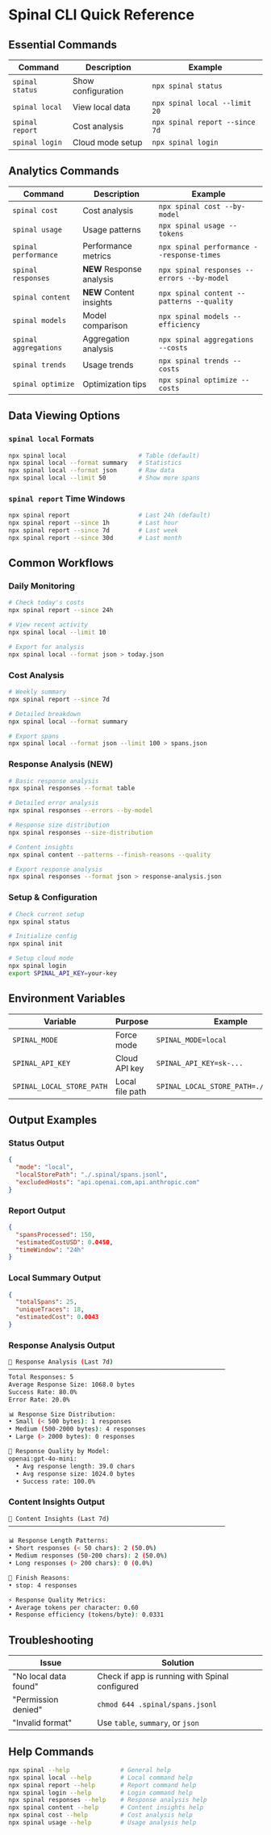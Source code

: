# Spinal CLI Quick Reference

## Essential Commands

| Command | Description | Example |
|---------|-------------|---------|
| `spinal status` | Show configuration | `npx spinal status` |
| `spinal local` | View local data | `npx spinal local --limit 20` |
| `spinal report` | Cost analysis | `npx spinal report --since 7d` |
| `spinal login` | Cloud mode setup | `npx spinal login` |

## Analytics Commands

| Command | Description | Example |
|---------|-------------|---------|
| `spinal cost` | Cost analysis | `npx spinal cost --by-model` |
| `spinal usage` | Usage patterns | `npx spinal usage --tokens` |
| `spinal performance` | Performance metrics | `npx spinal performance --response-times` |
| `spinal responses` | **NEW** Response analysis | `npx spinal responses --errors --by-model` |
| `spinal content` | **NEW** Content insights | `npx spinal content --patterns --quality` |
| `spinal models` | Model comparison | `npx spinal models --efficiency` |
| `spinal aggregations` | Aggregation analysis | `npx spinal aggregations --costs` |
| `spinal trends` | Usage trends | `npx spinal trends --costs` |
| `spinal optimize` | Optimization tips | `npx spinal optimize --costs` |

## Data Viewing Options

### `spinal local` Formats
```bash
npx spinal local                    # Table (default)
npx spinal local --format summary   # Statistics
npx spinal local --format json      # Raw data
npx spinal local --limit 50         # Show more spans
```

### `spinal report` Time Windows
```bash
npx spinal report                   # Last 24h (default)
npx spinal report --since 1h        # Last hour
npx spinal report --since 7d        # Last week
npx spinal report --since 30d       # Last month
```

## Common Workflows

### Daily Monitoring
```bash
# Check today's costs
npx spinal report --since 24h

# View recent activity
npx spinal local --limit 10

# Export for analysis
npx spinal local --format json > today.json
```

### Cost Analysis
```bash
# Weekly summary
npx spinal report --since 7d

# Detailed breakdown
npx spinal local --format summary

# Export spans
npx spinal local --format json --limit 100 > spans.json
```

### Response Analysis (NEW)
```bash
# Basic response analysis
npx spinal responses --format table

# Detailed error analysis
npx spinal responses --errors --by-model

# Response size distribution
npx spinal responses --size-distribution

# Content insights
npx spinal content --patterns --finish-reasons --quality

# Export response analysis
npx spinal responses --format json > response-analysis.json
```

### Setup & Configuration
```bash
# Check current setup
npx spinal status

# Initialize config
npx spinal init

# Setup cloud mode
npx spinal login
export SPINAL_API_KEY=your-key
```

## Environment Variables

| Variable | Purpose | Example |
|----------|---------|---------|
| `SPINAL_MODE` | Force mode | `SPINAL_MODE=local` |
| `SPINAL_API_KEY` | Cloud API key | `SPINAL_API_KEY=sk-...` |
| `SPINAL_LOCAL_STORE_PATH` | Local file path | `SPINAL_LOCAL_STORE_PATH=./data.jsonl` |

## Output Examples

### Status Output
```json
{
  "mode": "local",
  "localStorePath": "./.spinal/spans.jsonl",
  "excludedHosts": "api.openai.com,api.anthropic.com"
}
```

### Report Output
```json
{
  "spansProcessed": 150,
  "estimatedCostUSD": 0.0450,
  "timeWindow": "24h"
}
```

### Local Summary Output
```json
{
  "totalSpans": 25,
  "uniqueTraces": 18,
  "estimatedCost": 0.0043
}
```

### Response Analysis Output
```bash
📄 Response Analysis (Last 7d)
────────────────────────────────────────────────────────────
Total Responses: 5
Average Response Size: 1068.0 bytes
Success Rate: 80.0%
Error Rate: 20.0%

📊 Response Size Distribution:
• Small (< 500 bytes): 1 responses
• Medium (500-2000 bytes): 4 responses
• Large (> 2000 bytes): 0 responses

🤖 Response Quality by Model:
openai:gpt-4o-mini:
  • Avg response length: 39.0 chars
  • Avg response size: 1024.0 bytes
  • Success rate: 100.0%
```

### Content Insights Output
```bash
📝 Content Insights (Last 7d)
────────────────────────────────────────────────────────────

📊 Response Length Patterns:
• Short responses (< 50 chars): 2 (50.0%)
• Medium responses (50-200 chars): 2 (50.0%)
• Long responses (> 200 chars): 0 (0.0%)

🎯 Finish Reasons:
• stop: 4 responses

⚡ Response Quality Metrics:
• Average tokens per character: 0.60
• Response efficiency (tokens/byte): 0.0331
```

## Troubleshooting

| Issue | Solution |
|-------|----------|
| "No local data found" | Check if app is running with Spinal configured |
| "Permission denied" | `chmod 644 .spinal/spans.jsonl` |
| "Invalid format" | Use `table`, `summary`, or `json` |

## Help Commands

```bash
npx spinal --help              # General help
npx spinal local --help        # Local command help
npx spinal report --help       # Report command help
npx spinal login --help        # Login command help
npx spinal responses --help    # Response analysis help
npx spinal content --help      # Content insights help
npx spinal cost --help         # Cost analysis help
npx spinal usage --help        # Usage analysis help
```
